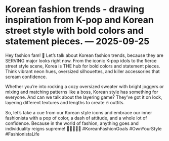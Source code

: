 # Korean fashion trends - drawing inspiration from K-pop and Korean street style with bold colors and statement pieces. — 2025-09-25

Hey fashion fam! 🌟 Let’s talk about Korean fashion trends, because they are SERVING major looks right now. From the iconic K-pop idols to the fierce street style scene, Korea is THE hub for bold colors and statement pieces. Think vibrant neon hues, oversized silhouettes, and killer accessories that scream confidence. 

Whether you’re into rocking a cozy oversized sweater with bright joggers or mixing and matching patterns like a boss, Korean style has something for everyone. And can we talk about the layering game? They’ve got it on lock, layering different textures and lengths to create 🔥 outfits. 

So, let’s take a cue from our Korean style icons and embrace our inner fashionista with a pop of color, a dash of attitude, and a whole lot of confidence. Because in the world of fashion, anything goes and individuality reigns supreme! 💁🏻‍♀️💅🏼 #KoreanFashionGoals #OwnYourStyle #FashionistaLife